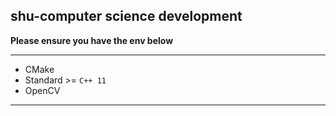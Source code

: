 ## shu-computer science development

**Please ensure you have the env below**

---

+ CMake
+ Standard >= `C++ 11`
+ OpenCV

---